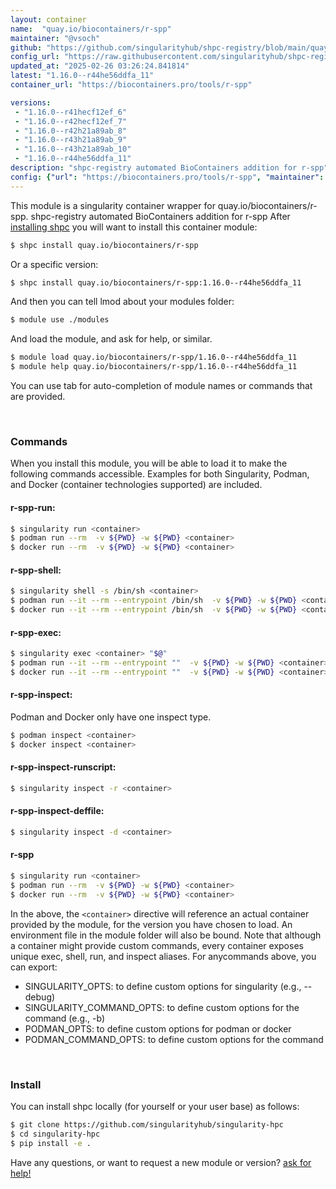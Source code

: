```yaml
---
layout: container
name:  "quay.io/biocontainers/r-spp"
maintainer: "@vsoch"
github: "https://github.com/singularityhub/shpc-registry/blob/main/quay.io/biocontainers/r-spp/container.yaml"
config_url: "https://raw.githubusercontent.com/singularityhub/shpc-registry/main/quay.io/biocontainers/r-spp/container.yaml"
updated_at: "2025-02-26 03:26:24.841814"
latest: "1.16.0--r44he56ddfa_11"
container_url: "https://biocontainers.pro/tools/r-spp"

versions:
 - "1.16.0--r41hecf12ef_6"
 - "1.16.0--r42hecf12ef_7"
 - "1.16.0--r42h21a89ab_8"
 - "1.16.0--r43h21a89ab_9"
 - "1.16.0--r43h21a89ab_10"
 - "1.16.0--r44he56ddfa_11"
description: "shpc-registry automated BioContainers addition for r-spp"
config: {"url": "https://biocontainers.pro/tools/r-spp", "maintainer": "@vsoch", "description": "shpc-registry automated BioContainers addition for r-spp", "latest": {"1.16.0--r44he56ddfa_11": "sha256:12c4397b56729652f7cf527201bc3367483fb2ac185140289fbd3342325b7363"}, "tags": {"1.16.0--r41hecf12ef_6": "sha256:95447507e939d7ac532ab7958cddcc2d5b19d4c69931058961251a91cc38821a", "1.16.0--r42hecf12ef_7": "sha256:6681fcc17c0a6308163d96359af9e2aedf2e64cd7772edb4f709e446ea043781", "1.16.0--r42h21a89ab_8": "sha256:ced9a8d5b0beea4b10e18f3572aff948701dce3443696014d6c4cdc24a9cf383", "1.16.0--r43h21a89ab_9": "sha256:3bf7e48337aa98beb9f5f5164b6f38efaca955e7b5906a5283d7a0355e48cf26", "1.16.0--r43h21a89ab_10": "sha256:0fbd2b0f0bd0c00856c4b60af50b33cd9d7fee7b69ec63a639b6dfe8a101307f", "1.16.0--r44he56ddfa_11": "sha256:12c4397b56729652f7cf527201bc3367483fb2ac185140289fbd3342325b7363"}, "docker": "quay.io/biocontainers/r-spp"}
---
```


This module is a singularity container wrapper for quay.io/biocontainers/r-spp.
shpc-registry automated BioContainers addition for r-spp
After [installing shpc](#install) you will want to install this container module:


```bash
$ shpc install quay.io/biocontainers/r-spp
```

Or a specific version:

```bash
$ shpc install quay.io/biocontainers/r-spp:1.16.0--r44he56ddfa_11
```

And then you can tell lmod about your modules folder:

```bash
$ module use ./modules
```

And load the module, and ask for help, or similar.

```bash
$ module load quay.io/biocontainers/r-spp/1.16.0--r44he56ddfa_11
$ module help quay.io/biocontainers/r-spp/1.16.0--r44he56ddfa_11
```

You can use tab for auto-completion of module names or commands that are provided.

<br>

### Commands

When you install this module, you will be able to load it to make the following commands accessible.
Examples for both Singularity, Podman, and Docker (container technologies supported) are included.

#### r-spp-run:

```bash
$ singularity run <container>
$ podman run --rm  -v ${PWD} -w ${PWD} <container>
$ docker run --rm  -v ${PWD} -w ${PWD} <container>
```

#### r-spp-shell:

```bash
$ singularity shell -s /bin/sh <container>
$ podman run --it --rm --entrypoint /bin/sh  -v ${PWD} -w ${PWD} <container>
$ docker run --it --rm --entrypoint /bin/sh  -v ${PWD} -w ${PWD} <container>
```

#### r-spp-exec:

```bash
$ singularity exec <container> "$@"
$ podman run --it --rm --entrypoint ""  -v ${PWD} -w ${PWD} <container> "$@"
$ docker run --it --rm --entrypoint ""  -v ${PWD} -w ${PWD} <container> "$@"
```

#### r-spp-inspect:

Podman and Docker only have one inspect type.

```bash
$ podman inspect <container>
$ docker inspect <container>
```

#### r-spp-inspect-runscript:

```bash
$ singularity inspect -r <container>
```

#### r-spp-inspect-deffile:

```bash
$ singularity inspect -d <container>
```



#### r-spp

```bash
$ singularity run <container>
$ podman run --rm  -v ${PWD} -w ${PWD} <container>
$ docker run --rm  -v ${PWD} -w ${PWD} <container>
```


In the above, the `<container>` directive will reference an actual container provided
by the module, for the version you have chosen to load. An environment file in the
module folder will also be bound. Note that although a container
might provide custom commands, every container exposes unique exec, shell, run, and
inspect aliases. For anycommands above, you can export:

 - SINGULARITY_OPTS: to define custom options for singularity (e.g., --debug)
 - SINGULARITY_COMMAND_OPTS: to define custom options for the command (e.g., -b)
 - PODMAN_OPTS: to define custom options for podman or docker
 - PODMAN_COMMAND_OPTS: to define custom options for the command

<br>

### Install

You can install shpc locally (for yourself or your user base) as follows:

```bash
$ git clone https://github.com/singularityhub/singularity-hpc
$ cd singularity-hpc
$ pip install -e .
```

Have any questions, or want to request a new module or version? [ask for help!](https://github.com/singularityhub/singularity-hpc/issues)